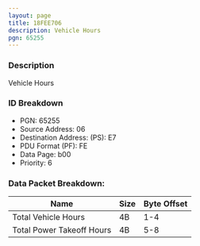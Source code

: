 ```yaml
---
layout: page
title: 18FEE706
description: Vehicle Hours
pgn: 65255
---
```


### Description

Vehicle Hours

### ID Breakdown
* PGN: 65255
* Source Address: 06
* Destination Address: (PS): E7
* PDU Format (PF): FE
* Data Page: b00
* Priority: 6

### Data Packet Breakdown:

| Name | Size | Byte Offset |
| ---- | ---- | ----------- |
| Total Vehicle Hours | 4B | 1-4 |
| Total Power Takeoff Hours | 4B | 5-8 |
